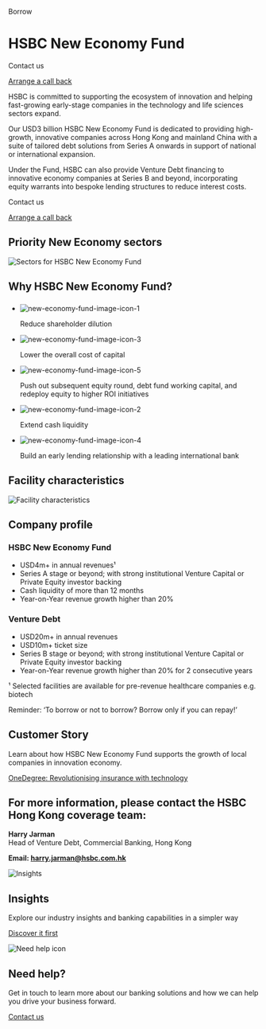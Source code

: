 Borrow

# HSBC New Economy Fund

Contact us

[Arrange a call back](/en-gb/arrange-a-call-back-general)

HSBC is committed to supporting the ecosystem of innovation and helping fast-growing early-stage companies in the technology and life sciences sectors expand.  
  
Our USD3 billion HSBC New Economy Fund is dedicated to providing high-growth, innovative companies across Hong Kong and mainland China with a suite of tailored debt solutions from Series A onwards in support of national or international expansion.  
  
Under the Fund, HSBC can also provide Venture Debt financing to innovative economy companies at Series B and beyond, incorporating equity warrants into bespoke lending structures to reduce interest costs.

Contact us

[Arrange a call back](/en-gb/arrange-a-call-back-general)

## Priority New Economy sectors

![Sectors for HSBC New Economy Fund](/-/media/media/hong-kong/images/products/new-economy-fund-image-en-1.jpg?h=779&iar=0&w=1049&hash=D403825A77744610CDFD6B1C889C3267 "Sectors for HSBC New Economy Fund")

## Why HSBC New Economy Fund?

### 

* ![new-economy-fund-image-icon-1](/-/media/media/hong-kong/images/products/new-economy-fund-image-icon-1.png?h=30&iar=0&w=30&hash=B08E92DAE047ED74D78A49AC8EEEB32F)

  Reduce shareholder dilution
* ![new-economy-fund-image-icon-3](/-/media/media/hong-kong/images/products/new-economy-fund-image-icon-3.png?h=30&iar=0&w=30&hash=891A4A1A0B6FF4DC550FCA67190B64DF)

  Lower the overall cost of capital
* ![new-economy-fund-image-icon-5](/-/media/media/hong-kong/images/products/new-economy-fund-image-icon-5.png?h=30&iar=0&w=30&hash=0949EFB16C642D9EDD850631A0644E25)

  Push out subsequent equity round, debt fund working capital, and redeploy equity to higher ROI initiatives

* ![new-economy-fund-image-icon-2](/-/media/media/hong-kong/images/products/new-economy-fund-image-icon-2.png?h=30&iar=0&w=30&hash=16A1F38AF571C51B5E76F761252C1D0C)

  Extend cash liquidity
* ![new-economy-fund-image-icon-4](/-/media/media/hong-kong/images/products/new-economy-fund-image-icon-4.png?h=30&iar=0&w=30&hash=CFD2DC7AEA4884DDFACB969D9595DFC4)

  Build an early lending relationship with a leading international bank

## Facility characteristics

![Facility characteristics](/-/media/media/hong-kong/images/products/new-economy-fund-image-en-3.jpg?h=490&iar=0&w=1048&hash=6438CF877725E2A0577B60088D2D237F "Facility characteristics")

## Company profile

### HSBC New Economy Fund

* USD4m+ in annual revenues¹
* Series A stage or beyond; with strong institutional Venture Capital or Private Equity investor backing
* Cash liquidity of more than 12 months
* Year-on-Year revenue growth higher than 20%

### Venture Debt

* USD20m+ in annual revenues
* USD10m+ ticket size
* Series B stage or beyond; with strong institutional Venture Capital or Private Equity investor backing
* Year-on-Year revenue growth higher than 20% for 2 consecutive years

¹ Selected facilities are available for pre-revenue healthcare companies e.g. biotech

Reminder: ‘To borrow or not to borrow? Borrow only if you can repay!’

## Customer Story

Learn about how HSBC New Economy Fund supports the growth of local companies in innovation economy.

[OneDegree: Revolutionising insurance with technology](/en-gb/insights/financing/onedegree-revolutionising-insurance-with-technology)

## For more information, please contact the HSBC Hong Kong coverage team:

**Harry Jarman**  
Head of Venture Debt, Commercial Banking, Hong Kong

**Email: [harry.jarman@hsbc.com.hk](mailto:harry.jarman@hsbc.com.hk)**

![Insights](/-/media/media/product-solution/theme-type/img-onboarding.png?h=1413&iar=0&w=1440&hash=0E9CE212C1F6AFCE9D0FE384CA6DCC0A "Insights")

## Insights

Explore our industry insights and banking capabilities in a simpler way

[Discover it first](/en-gb/insights)

![Need help icon](/-/media/media/common/images/contact-us-img.png?h=604&iar=0&w=768&hash=A5675187A2C4B175E0CA7B5AD27C3A66 "Need help icon")

## Need help?

Get in touch to learn more about our banking solutions and how we can help you drive your business forward.

[Contact us](/en-gb/arrange-a-call-back-general)